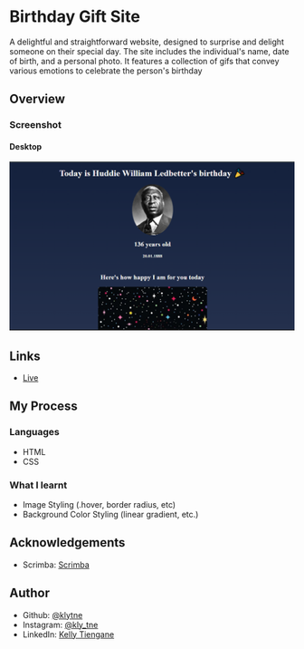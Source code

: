 # Birthday Gift Site

A delightful and straightforward website, designed to surprise and delight someone on their special day. The site includes the individual's name, date of birth, and a personal photo. It features a collection of gifs that convey various emotions to celebrate the person's birthday

<h2>Overview</h2>
<h3>Screenshot</h3>
<h4>Desktop</h4>

<img src="images/desktop.png">

<h2>Links</h2>
<ul>
  <li><a href="https://kly-birthday-gift-site.netlify.app/">Live</a></li>
</ul>

<h2>My Process</h2>
<h3>Languages</h3>
<ul>
  <li>HTML</li>
  <li>CSS</li>
</ul>

<h3>What I learnt</h3>
<ul>
  <li>Image Styling (.hover, border radius, etc)</li>
  <li>Background Color Styling (linear gradient, etc.)</li>
</ul>

<h2>Acknowledgements</h2>
<ul>
  <li>Scrimba: <a href="https://scrimba.com">Scrimba</a></li>
</ul>

<h2>Author</h2>
<ul>
  <li>Github: <a href="https://github.com/klytne">@klytne</a></li>
  <li>Instagram: <a href="https://www.instagram.com/kly.tne/">@kly_tne</a></li>
  <li>LinkedIn: <a href="https://www.linkedin.com/in/kelly-tiengane-4b72572a6/">Kelly Tiengane</li>
</ul>
